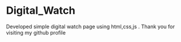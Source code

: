 # Digital_Watch
Developed simple digital watch page using html,css,js . Thank you for visiting my github profile
